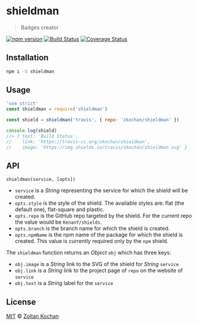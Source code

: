 # shieldman

> Badges creator

<!--@shields.flatSquare('npm', 'travis', 'coveralls')-->
[![npm version](https://img.shields.io/npm/v/shieldman.svg?style=flat-square)](https://www.npmjs.com/package/shieldman) [![Build Status](https://img.shields.io/travis/zkochan/shieldman/master.svg?style=flat-square)](https://travis-ci.org/zkochan/shieldman) [![Coverage Status](https://img.shields.io/coveralls/zkochan/shieldman/master.svg?style=flat-square)](https://coveralls.io/r/zkochan/shieldman?branch=master)
<!--/@-->

## Installation

```sh
npm i -S shieldman
```

## Usage

<!--@example('example.js')-->
```js
'use strict'
const shieldman = require('shieldman')

const shield = shieldman('travis', { repo: 'zkochan/shieldman' })

console.log(shield)
//> { text: 'Build Status',
//    link: 'https://travis-ci.org/zkochan/shieldman',
//    image: 'https://img.shields.io/travis/zkochan/shieldman.svg' }
```
<!--/@-->

## API

`shieldman(service, [opts])`

- `service` is a _String_ representing the service for which the shield will
  be created.
- `opts.style` is the style of the shield. The available styles are: flat (the
  default one), flat-square and plastic.
- `opts.repo` is the GitHub repo targeted by the shield. For the current repo
  the value would be `KenanY/shields`.
- `opts.branch` is the branch name for which the shield is created.
- `opts.npmName` is the npm name of the package for which the shield is
  created. This value is currently required only by the `npm` shield.

The `shieldman` function returns an _Object_ `obj` which has three keys:

- `obj.image` is a _String_ link to the SVG of the shield for _String_
  `service`
- `obj.link` is a _String_ link to the project page of `repo` on the website
  of `service`
- `obj.text` is a _String_ label for the `service`

## License

[MIT](./LICENSE) © [Zoltan Kochan](http://kochan.io)
